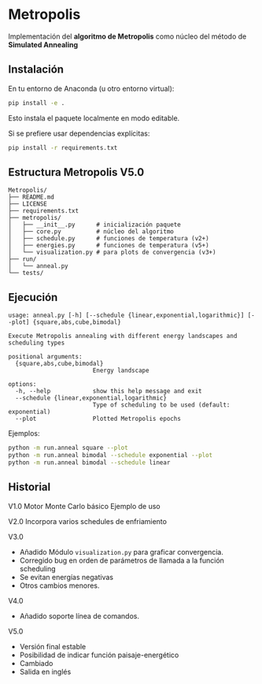 # Metropolis

Implementación del **algoritmo de Metropolis** como núcleo del método de **Simulated Annealing**


## Instalación

En tu entorno de Anaconda (u otro entorno virtual):

```bash
pip install -e .
```
Esto instala el paquete localmente en modo editable.

Si se prefiere usar dependencias explícitas:

```bash
pip install -r requirements.txt
```

## Estructura Metropolis V5.0

```text
Metropolis/
├── README.md
├── LICENSE
├── requirements.txt
├── metropolis/
│   ├── __init__.py      # inicialización paquete
│   ├── core.py          # núcleo del algoritmo
│   ├── schedule.py      # funciones de temperatura (v2+)
│   ├── energies.py      # funciones de temperatura (v5+)
│   └── visualization.py # para plots de convergencia (v3+)
├── run/
│   └── anneal.py
└── tests/
``` 

## Ejecución

```
usage: anneal.py [-h] [--schedule {linear,exponential,logarithmic}] [--plot] {square,abs,cube,bimodal}

Execute Metropolis annealing with different energy landscapes and scheduling types

positional arguments:
  {square,abs,cube,bimodal}
                        Energy landscape

options:
  -h, --help            show this help message and exit
  --schedule {linear,exponential,logarithmic}
                        Type of scheduling to be used (default: exponential)
  --plot                Plotted Metropolis epochs

```

Ejemplos:

```bash
python -m run.anneal square --plot
python -m run.anneal bimodal --schedule exponential --plot
python -m run.anneal bimodal --schedule linear
```

## Historial

V1.0
Motor Monte Carlo básico
Ejemplo de uso

V2.0
Incorpora varios schedules  de enfriamiento

V3.0
- Añadido Módulo `visualization.py` para graficar convergencia.
- Corregido bug en orden de parámetros de llamada a la función scheduling
- Se evitan energías negativas
- Otros cambios menores.

V4.0
- Añadido soporte línea de comandos.

V5.0
- Versión final estable
- Posibilidad de indicar función paisaje-energético
- Cambiado 
- Salida en inglés
